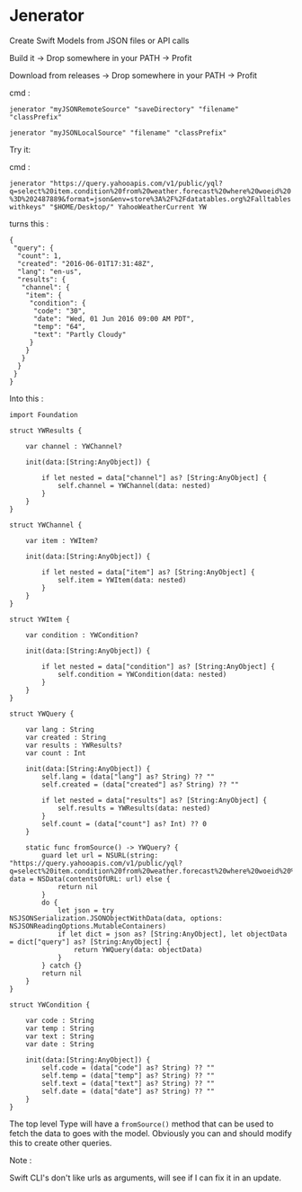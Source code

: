 # Jenerator
Create Swift Models from JSON files or API calls


Build it -> Drop somewhere in your PATH -> Profit

Download from releases -> Drop somewhere in your PATH -> Profit

cmd : 

`jenerator "myJSONRemoteSource" "saveDirectory" "filename" "classPrefix"`

`jenerator "myJSONLocalSource" "filename" "classPrefix"`

Try it:

cmd : 

`jenerator "https://query.yahooapis.com/v1/public/yql?q=select%20item.condition%20from%20weather.forecast%20where%20woeid%20%3D%202487889&format=json&env=store%3A%2F%2Fdatatables.org%2Falltableswithkeys" "$HOME/Desktop/" YahooWeatherCurrent YW`

turns this :

```
{
 "query": {
  "count": 1,
  "created": "2016-06-01T17:31:48Z",
  "lang": "en-us",
  "results": {
   "channel": {
    "item": {
     "condition": {
      "code": "30",
      "date": "Wed, 01 Jun 2016 09:00 AM PDT",
      "temp": "64",
      "text": "Partly Cloudy"
     }
    }
   }
  }
 }
}
```

Into this : 


```
import Foundation

struct YWResults {

    var channel : YWChannel?

    init(data:[String:AnyObject]) {

        if let nested = data["channel"] as? [String:AnyObject] {
            self.channel = YWChannel(data: nested)
        }
    }
}

struct YWChannel {

    var item : YWItem?

    init(data:[String:AnyObject]) {

        if let nested = data["item"] as? [String:AnyObject] {
            self.item = YWItem(data: nested)
        }
    }
}

struct YWItem {

    var condition : YWCondition?

    init(data:[String:AnyObject]) {

        if let nested = data["condition"] as? [String:AnyObject] {
            self.condition = YWCondition(data: nested)
        }
    }
}

struct YWQuery {

    var lang : String
    var created : String
    var results : YWResults?
    var count : Int

    init(data:[String:AnyObject]) {
        self.lang = (data["lang"] as? String) ?? ""
        self.created = (data["created"] as? String) ?? ""

        if let nested = data["results"] as? [String:AnyObject] {
            self.results = YWResults(data: nested)
        }
        self.count = (data["count"] as? Int) ?? 0
    }

    static func fromSource() -> YWQuery? {
        guard let url = NSURL(string: "https://query.yahooapis.com/v1/public/yql?q=select%20item.condition%20from%20weather.forecast%20where%20woeid%20%3D%202487889&format=json&env=store%3A%2F%2Fdatatables.org%2Falltableswithkeys"), data = NSData(contentsOfURL: url) else {
            return nil
        }
        do {
            let json = try NSJSONSerialization.JSONObjectWithData(data, options: NSJSONReadingOptions.MutableContainers)
            if let dict = json as? [String:AnyObject], let objectData = dict["query"] as? [String:AnyObject] {
                return YWQuery(data: objectData)
            }
        } catch {}
        return nil
    }
}

struct YWCondition {

    var code : String
    var temp : String
    var text : String
    var date : String

    init(data:[String:AnyObject]) {
        self.code = (data["code"] as? String) ?? ""
        self.temp = (data["temp"] as? String) ?? ""
        self.text = (data["text"] as? String) ?? ""
        self.date = (data["date"] as? String) ?? ""
    }
}
```

The top level Type will have a `fromSource()` method that can be used to fetch the data to goes with the model. Obviously you can and should modify this to create other queries.


Note :

Swift CLI's don't like urls as arguments, will see if I can fix it in an update.
